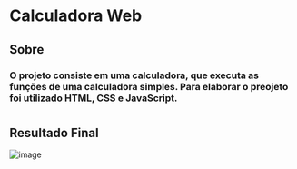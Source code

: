 # Calculadora Web

## Sobre

### O projeto consiste em uma calculadora, que executa as funções de uma calculadora simples. Para elaborar o preojeto foi utilizado HTML, CSS e JavaScript.
#
## Resultado Final

![image](https://user-images.githubusercontent.com/91344005/136272751-6c7ff6dc-2607-4d60-aa1c-f436476f18b0.png)



